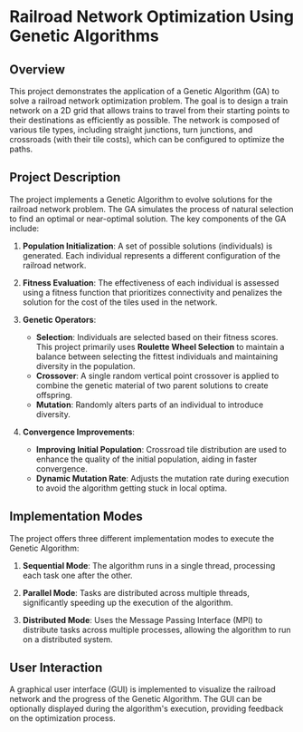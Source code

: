 # Railroad Network Optimization Using Genetic Algorithms

## Overview

This project demonstrates the application of a Genetic Algorithm (GA) to solve a railroad network optimization problem. The goal is to design a train network on a 2D grid that allows trains to travel from their starting points to their destinations as efficiently as possible. The network is composed of various tile types, including straight junctions, turn junctions, and crossroads (with their tile costs), which can be configured to optimize the paths.

## Project Description

The project implements a Genetic Algorithm to evolve solutions for the railroad network problem. The GA simulates the process of natural selection to find an optimal or near-optimal solution. The key components of the GA include:

1. **Population Initialization**: A set of possible solutions (individuals) is generated. Each individual represents a different configuration of the railroad network.

2. **Fitness Evaluation**: The effectiveness of each individual is assessed using a fitness function that prioritizes connectivity and penalizes the solution for the cost of the tiles used in the network.

3. **Genetic Operators**:
   - **Selection**: Individuals are selected based on their fitness scores. This project primarily uses **Roulette Wheel Selection** to maintain a balance between selecting the fittest individuals and maintaining diversity in the population.
   - **Crossover**: A single random vertical point crossover is applied to combine the genetic material of two parent solutions to create offspring.
   - **Mutation**: Randomly alters parts of an individual to introduce diversity.

4. **Convergence Improvements**:
   - **Improving Initial Population**: Crossroad tile distribution are used to enhance the quality of the initial population, aiding in faster convergence.
   - **Dynamic Mutation Rate**: Adjusts the mutation rate during execution to avoid the algorithm getting stuck in local optima.

## Implementation Modes

The project offers three different implementation modes to execute the Genetic Algorithm:

1. **Sequential Mode**: The algorithm runs in a single thread, processing each task one after the other.

2. **Parallel Mode**: Tasks are distributed across multiple threads, significantly speeding up the execution of the algorithm.

3. **Distributed Mode**: Uses the Message Passing Interface (MPI) to distribute tasks across multiple processes, allowing the algorithm to run on a distributed system.

## User Interaction

A graphical user interface (GUI) is implemented to visualize the railroad network and the progress of the Genetic Algorithm. The GUI can be optionally displayed during the algorithm's execution, providing feedback on the optimization process.
